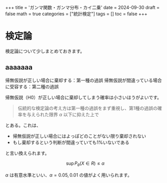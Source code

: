 +++
title = 'ガンマ関数・ガンマ分布・カイ二乗'
date = 2024-09-30
draft = false
math = true
categories = ["統計検定"]
tags = []
toc = false
+++

# 検定論

検定論について少しまとめておきます。

## aaaaaaa


帰無仮説が正しい場合に棄却する：第一種の過誤
帰無仮説が間違っている場合に受容する：第二種の過誤


帰無仮説（H0）が正しい場合に棄却してしまう確率は小さいほうがよいです。

> 伝統的な検定論の考え方は第一種の過誤をまず重視し、第1種の過誤の確率を与えられた限界 $\alpha$ 以下に抑えた上で

とある。これは、

* 帰無仮説が正しい場合にはよっぽどのことがない限り棄却されない
* もし棄却するという判断が間違っていても1%いないである

と言い換えられます。

$$
\sup P_\theta( X \in R) \leq \alpha
$$


$\alpha$ は有意水準といい、$\alpha=0.05, 0.01$ の値がよく用いられます。